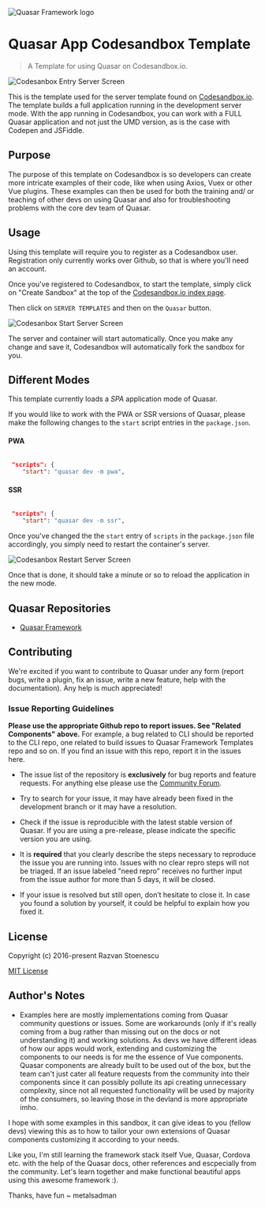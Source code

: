 ![Quasar Framework logo](https://cdn.rawgit.com/quasarframework/quasar-art/863c14bd/dist/svg/quasar-logo-full-inline.svg)


# Quasar App Codesandbox Template

> A Template for using Quasar on Codesandbox.io.

![Codesanbox Entry Server Screen](https://cdn.quasar.dev/codesandbox/codesandbox-entry.jpg)

This is the template used for the server template found on [Codesandbox.io](https://codesandbox.io). The template builds a full application running in the development server mode. With the app running in Codesandbox, you can work with a FULL Quasar application and not just the UMD version, as is the case with Codepen and JSFiddle.

## Purpose

The purpose of this template on Codesandbox is so developers can create more intricate examples of their code, like when using Axios, Vuex or other Vue plugins. These examples can then be used for both the training and/ or teaching of other devs on using Quasar and also for troubleshooting problems with the core dev team of Quasar.

## Usage

Using this template will require you to register as a Codesandbox user. Registration only currently works over Github, so that is where you'll need an account.

Once you've registered to Codesandbox, to start the template, simply click on "Create Sandbox" at the top of the [Codesandbox.io index page](https://codesandbox.io).

Then click on `SERVER TEMPLATES` and then on the `Quasar` button.

![Codesanbox Start Server Screen](https://cdn.quasar.dev/codesandbox/codesandbox-start.jpg)

The server and container will start automatically. Once you make any change and save it, Codesandbox will automatically fork the sandbox for you.

## Different Modes


This template currently loads a _SPA_ application mode of Quasar.

If you would like to work with the PWA or SSR versions of Quasar, please make the following changes to the `start` script entries in the `package.json`.


#### PWA

```json

 "scripts": {
    "start": "quasar dev -m pwa",

```

#### SSR

```json

 "scripts": {
    "start": "quasar dev -m ssr",

```

Once you've changed the the `start` entry of `scripts` in the `package.json` file accordingly, you simply need to restart the container's server.

![Codesanbox Restart Server Screen](https://cdn.quasar.dev/codesandbox/codesandbox-restart-server.jpg)

Once that is done, it should take a minute or so to reload the application in the new mode.

## Quasar Repositories

- [Quasar Framework](https://github.com/quasarframework/quasar)

## Contributing

We're excited if you want to contribute to Quasar under any form (report bugs, write a plugin, fix an issue, write a new feature, help with the documentation). Any help is much appreciated!

### Issue Reporting Guidelines

**Please use the appropriate Github repo to report issues. See "Related Components" above.** For example, a bug related to CLI should be reported to the CLI repo, one related to build issues to Quasar Framework Templates repo and so on. If you find an issue with this repo, report it in the issues here.

- The issue list of the repository is **exclusively** for bug reports and feature requests. For anything else please use the [Community Forum](https://forum.quasar.dev).

- Try to search for your issue, it may have already been fixed in the development branch or it may have a resolution.

- Check if the issue is reproducible with the latest stable version of Quasar. If you are using a pre-release, please indicate the specific version you are using.

- It is **required** that you clearly describe the steps necessary to reproduce the issue you are running into. Issues with no clear repro steps will not be triaged. If an issue labeled "need repro" receives no further input from the issue author for more than 5 days, it will be closed.

- If your issue is resolved but still open, don’t hesitate to close it. In case you found a solution by yourself, it could be helpful to explain how you fixed it.

## License

Copyright (c) 2016-present Razvan Stoenescu

[MIT License](http://en.wikipedia.org/wiki/MIT_License)

## Author's Notes

- Examples here are mostly implementations coming from Quasar community questions or issues. Some are workarounds (only if it's really coming from a bug rather than missing out on the docs or not understanding it) and working solutions. As devs we have different ideas of how our apps would work, extending and customizing the components to our needs is for me the essence of Vue components. Quasar components are already built to be used out of the box, but the team can't just cater all feature requests from the community into their components since it can possibly pollute its api creating unnecessary complexity, since not all requested functionality will be used by majority of the consumers, so leaving those in the devland is more appropriate imho.

I hope with some examples in this sandbox, it can give ideas to you (fellow devs) viewing this as to how to tailor your own extensions of Quasar components customizing it according to your needs.

Like you, I'm still learning the framework stack itself Vue, Quasar, Cordova etc. with the help of the Quasar docs, other references and escpecially from the community. Let's learn together and make functional beautiful apps using this awesome framework :).

Thanks, have fun ~ metalsadman

